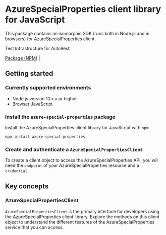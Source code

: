 # AzureSpecialProperties client library for JavaScript

This package contains an isomorphic SDK (runs both in Node.js and in browsers) for AzureSpecialProperties client.

Test Infrastructure for AutoRest

[Package (NPM)](https://www.npmjs.com/package/azure-special-properties) |

## Getting started

### Currently supported environments

- Node.js version 10.x.x or higher
- Browser JavaScript


### Install the `azure-special-properties` package

Install the AzureSpecialProperties client library for JavaScript with `npm`:

```bash
npm install azure-special-properties
```

### Create and authenticate a `AzureSpecialPropertiesClient`

To create a client object to access the AzureSpecialProperties API, you will need the `endpoint` of your AzureSpecialProperties resource and a `credential`.
## Key concepts

### AzureSpecialPropertiesClient

`AzureSpecialPropertiesClient` is the primary interface for developers using the AzureSpecialProperties client library. Explore the methods on this client object to understand the different features of the AzureSpecialProperties service that you can access.

